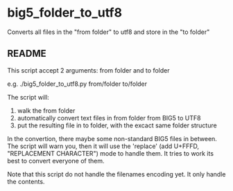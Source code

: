 big5_folder_to_utf8
===================

Converts all files in the "from folder" to utf8 and store in the 
"to folder"



README
------

This script accept 2 arguments: from folder and to folder

 e.g. ./big5_folder_to_utf8.py from/folder to/folder

The script will:
1. walk the from folder
2. automatically convert text files in from folder from BIG5 to UTF8
3. put the resulting file in to folder, with the excact same folder 
   structure

In the convertion, there maybe some non-standard BIG5 files in between.
The script will warn you, then it will use the 'replace' (add U+FFFD, 
"REPLACEMENT CHARACTER") mode to handle them. It tries to work its best
to convert everyone of them.

Note that this script do not handle the filenames encoding yet.
It only handle the contents.


